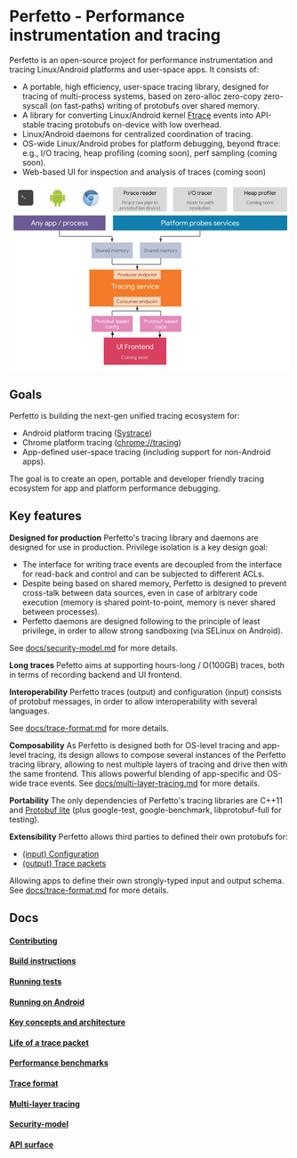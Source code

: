# Perfetto - Performance instrumentation and tracing

Perfetto is an open-source project for performance instrumentation and tracing
Linux/Android platforms and user-space apps. It consists of:
- A portable, high efficiency, user-space tracing library, designed for tracing
  of multi-process systems, based on zero-alloc zero-copy zero-syscall
  (on fast-paths) writing of protobufs over shared memory.
- A library for converting Linux/Android kernel [Ftrace][ftrace] events into
  API-stable tracing protobufs on-device with low overhead.
- Linux/Android daemons for centralized coordination of tracing.
- OS-wide Linux/Android probes for platform debugging, beyond ftrace: e.g.,
  I/O tracing, heap profiling (coming soon), perf sampling (coming soon).
- Web-based UI for inspection and analysis of traces (coming soon)

![Perfetto Stack](docs/images/perfetto-stack.png)

Goals
-----
Perfetto is building the next-gen unified tracing ecosystem for:
- Android platform tracing ([Systrace][systrace])
- Chrome platform tracing ([chrome://tracing][chrome-tracing])
- App-defined user-space tracing (including support for non-Android apps).

The goal is to create an open, portable and developer friendly tracing ecosystem
for app and platform performance debugging.

Key features
------------
**Designed for production**
Perfetto's tracing library and daemons are designed for use in production.
Privilege isolation is a key design goal:
* The interface for writing trace events are decoupled from the interface for
  read-back and control and can be subjected to different ACLs.
* Despite being based on shared memory, Perfetto is designed to prevent
  cross-talk between data sources, even in case of arbitrary code execution
  (memory is shared point-to-point, memory is never shared between processes).
* Perfetto daemons are designed following to the principle of least privilege,
  in order to allow strong sandboxing (via SELinux on Android).

See [docs/security-model.md](docs/security-model.md) for more details.

**Long traces**
Pefetto aims at supporting hours-long / O(100GB) traces, both in terms of
recording backend and UI frontend.

**Interoperability**
Perfetto traces (output) and configuration (input) consists of protobuf
messages, in order to allow interoperability with several languages.

See [docs/trace-format.md](docs/trace-format.md) for more details.

**Composability**
As Perfetto is designed both for OS-level tracing and app-level tracing, its
design allows to compose several instances of the Perfetto tracing library,
allowing to nest multiple layers of tracing and drive then with the same
frontend. This allows powerful blending of app-specific and OS-wide trace
events.
See [docs/multi-layer-tracing.md](docs/multi-layer-tracing.md) for more details.

**Portability**
The only dependencies of Perfetto's tracing libraries are C++11 and [Protobuf lite][protobuf] (plus google-test, google-benchmark, libprotobuf-full for testing).

**Extensibility**
Perfetto allows third parties to defined their own protobufs for:
* [(input) Configuration](https://android.googlesource.com/platform/external/perfetto/+/master/protos/perfetto/config/data_source_config.proto#52)
* [(output) Trace packets](https://android.googlesource.com/platform/external/perfetto/+/master/protos/perfetto/trace/trace_packet.proto#36)

Allowing apps to define their own strongly-typed input and output schema.
See [docs/trace-format.md](docs/trace-format.md) for more details.


Docs
----
#### [Contributing](docs/contributing.md)
#### [Build instructions](docs/build-instructions.md)
#### [Running tests](docs/testing.md)
#### [Running on Android](docs/running-perfetto.md)
#### [Key concepts and architecture](docs/architecture.md)
#### [Life of a trace packet](docs/life-of-a-trace-packet.md)
#### [Performance benchmarks](docs/benchmarks.md)
#### [Trace format](docs/trace-format.md)
#### [Multi-layer tracing](docs/multi-layer-tracing.md)
#### [Security-model](docs/security-model.md)
#### [API surface](docs/api.md)

[ftrace]: https://www.kernel.org/doc/Documentation/trace/ftrace.txt
[systrace]: https://developer.android.com/studio/command-line/systrace.html
[chrome-tracing]: https://www.chromium.org/developers/how-tos/trace-event-profiling-tool
[protobuf]: https://developers.google.com/protocol-buffers/

